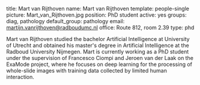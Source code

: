 title: Mart van Rijthoven
name: Mart van Rijthoven
template: people-single
picture: Mart_van_Rijthoven.jpg
position: PhD student
active: yes
groups: diag, pathology
default_group: pathology
email: martijn.vanrijthoven@radboudumc.nl
office: Route 812, room 2.39
type: phd

Mart van Rijthoven studied the bachelor Artificial Intelligence at University of Utrecht and obtained his master's degree in Artificial Intelligence at the Radboud University Nijmegen. Mart is currently working as a PhD student under the supervision of Francesco Ciompi and Jeroen van der Laak on the ExaMode project, where he focuses on deep learning for the processing of whole-slide images with training data collected by limited human interaction.
